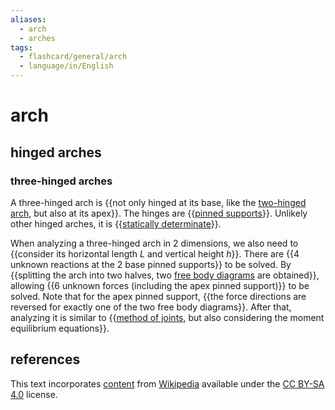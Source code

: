 ```yaml
---
aliases:
  - arch
  - arches
tags:
  - flashcard/general/arch
  - language/in/English
---
```


# arch

## hinged arches

### three-hinged arches

A three-hinged arch is {{not only hinged at its base, like the [two-hinged arch](#two-hinged%20arch), but also at its apex}}. The hinges are {{[pinned supports](structural%20support.md#pinned%20support)}}. Unlikely other hinged arches, it is {{[statically determinate](statically%20indeterminate.md)}}. <!--SR:!2024-05-18,4,270!2024-05-18,4,270!2024-05-18,4,270-->

When analyzing a three-hinged arch in 2 dimensions, we also need to {{consider its horizontal length $L$ and vertical height $h$}}. There are {{4 unknown reactions at the 2 base pinned supports}} to be solved. By {{splitting the arch into two halves, two [free body diagrams](free%20body%20diagram.md) are obtained}}, allowing {{6 unknown forces (including the apex pinned support)}} to be solved. Note that for the apex pinned support, {{the force directions are reversed for exactly one of the two free body diagrams}}. After that, analyzing it is similar to {{[method of joints](truss.md#method%20of%20joints), but also considering the moment equilibrium equations}}. <!--SR:!2024-05-17,3,250!2024-05-18,4,270!2024-05-18,4,270!2024-05-18,4,270!2024-05-17,3,250!2024-05-18,4,270-->

## references

This text incorporates [content](https://en.wikipedia.org/wiki/arch) from [Wikipedia](Wikipedia.md) available under the [CC BY-SA 4.0](https://creativecommons.org/licenses/by-sa/4.0/) license.
